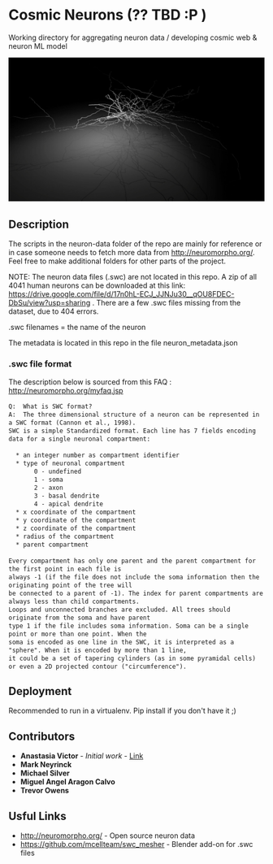 # Cosmic Neurons (?? TBD :P )

Working directory for aggregating neuron data / developing cosmic web & neuron ML model

![neuron image](neuron-data/H16-03-005-01-04-03_697383950_m.jpg)

## Description

The scripts in the neuron-data folder of the repo are mainly for reference or in case someone needs to fetch more data from http://neuromorpho.org/. Feel free to make additional folders for other parts of the project.

NOTE: The neuron data files (.swc) are not located in this repo.  A zip of all 4041 human neurons can be downloaded at this link: https://drive.google.com/file/d/17n0hL-ECJ_JJNJu30__qOU8FDEC-DbSu/view?usp=sharing . There are a few .swc files missing from the dataset, due to 404 errors. 

.swc filenames = the name of the neuron

The metadata is located in this repo in the file neuron_metadata.json

### .swc file format
The description below is sourced from this FAQ : http://neuromorpho.org/myfaq.jsp

```
Q:	What is SWC format?
A: 	The three dimensional structure of a neuron can be represented in a SWC format (Cannon et al., 1998). 
SWC is a simple Standardized format. Each line has 7 fields encoding data for a single neuronal compartment:

  * an integer number as compartment identifier
  * type of neuronal compartment
       0 - undefined
       1 - soma
       2 - axon
       3 - basal dendrite
       4 - apical dendrite
  * x coordinate of the compartment
  * y coordinate of the compartment
  * z coordinate of the compartment
  * radius of the compartment
  * parent compartment

Every compartment has only one parent and the parent compartment for the first point in each file is 
always -1 (if the file does not include the soma information then the originating point of the tree will 
be connected to a parent of -1). The index for parent compartments are always less than child compartments. 
Loops and unconnected branches are excluded. All trees should originate from the soma and have parent 
type 1 if the file includes soma information. Soma can be a single point or more than one point. When the 
soma is encoded as one line in the SWC, it is interpreted as a "sphere". When it is encoded by more than 1 line, 
it could be a set of tapering cylinders (as in some pyramidal cells) or even a 2D projected contour ("circumference").
```

## Deployment 

Recommended to run in a virtualenv.   Pip install if you don't have it ;) 


## Contributors

* **Anastasia Victor** - *Initial work* - [Link](https://github.com/avmakesthings)
* **Mark Neyrinck**
* **Michael Silver**
* **Miguel Angel Aragon Calvo**
* **Trevor Owens**


## Usful Links

* http://neuromorpho.org/ - Open source neuron data
* https://github.com/mcellteam/swc_mesher - Blender add-on for .swc files


